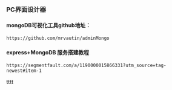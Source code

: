 

### PC界面设计器

#### mongoDB可视化工具github地址：
```
https://github.com/mrvautin/adminMongo
```

#### express+MongoDB 服务搭建教程
```
https://segmentfault.com/a/1190000015866331?utm_source=tag-newest#item-1

```

tttt
